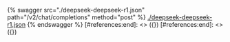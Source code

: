 [#references:start]: <> ({ "template": "openapi" })
[#references:start]: <> ({ "template": "openapi" })
{% swagger src="./deepseek-deepseek-r1.json" path="/v2/chat/completions" method="post" %}
[./deepseek-deepseek-r1.json](./deepseek-deepseek-r1.json)
{% endswagger %}
[#references:end]: <> ({})
[#references:end]: <> ({})